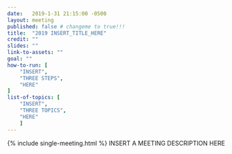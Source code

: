 ```yaml
---
date:   2019-1-31 21:15:00 -0500
layout: meeting
published: false # changeme to true!!!
title:  "2019 INSERT_TITLE_HERE"
credit: ""
slides: ""
link-to-assets: ""
goal: ""
how-to-run: [
	"INSERT",
	"THREE STEPS",
	"HERE"
]
list-of-topics: [
	"INSERT",
	"THREE TOPICS",
	"HERE"
	]
---
```


{% include single-meeting.html  %}
INSERT A MEETING DESCRIPTION HERE
